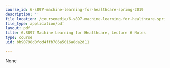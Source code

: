```yaml
---
course_id: 6-s897-machine-learning-for-healthcare-spring-2019
description: ''
file_location: /coursemedia/6-s897-machine-learning-for-healthcare-spring-2019/bb90798d8fcd4ffb786a5016a8da2d11_MIT6_S897S19_lec6note.pdf
file_type: application/pdf
layout: pdf
title: 6.S897 Machine Learning for Healthcare, Lecture 6 Notes
type: course
uid: bb90798d8fcd4ffb786a5016a8da2d11

---
```

None